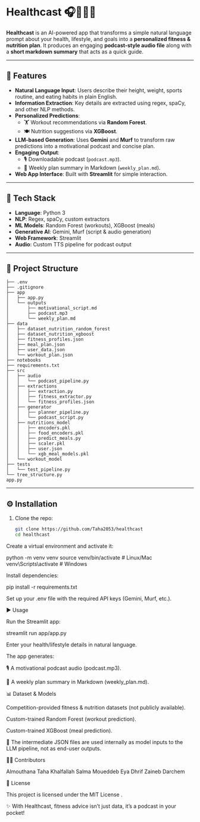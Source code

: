 # Healthcast 🎧🏋️‍♀️🍎  

**Healthcast** is an AI-powered app that transforms a simple natural language prompt about your health, lifestyle, and goals into a **personalized fitness & nutrition plan**. It produces an engaging **podcast-style audio file** along with a **short markdown summary** that acts as a quick guide.  

---

## 🚀 Features  

- **Natural Language Input**: Users describe their height, weight, sports routine, and eating habits in plain English.  
- **Information Extraction**: Key details are extracted using regex, spaCy, and other NLP methods.  
- **Personalized Predictions**:  
  - 🏋️ Workout recommendations via **Random Forest**.  
  - 🍽️ Nutrition suggestions via **XGBoost**.  
- **LLM-based Generation**: Uses **Gemini** and **Murf** to transform raw predictions into a motivational podcast and concise plan.  
- **Engaging Output**:  
  - 🎙️ Downloadable podcast (`podcast.mp3`).  
  - 📑 Weekly plan summary in Markdown (`weekly_plan.md`).  
- **Web App Interface**: Built with **Streamlit** for simple interaction.  

---

## 🧩 Tech Stack  

- **Language**: Python 3  
- **NLP**: Regex, spaCy, custom extractors  
- **ML Models**: Random Forest (workouts), XGBoost (meals)  
- **Generative AI**: Gemini, Murf (script & audio generation)  
- **Web Framework**: Streamlit  
- **Audio**: Custom TTS pipeline for podcast output  

---

## 📂 Project Structure 
```
├── .env
├── .gitignore
├── app
│   ├── app.py
│   └── outputs
│       ├── motivational_script.md
│       ├── podcast.mp3
│       └── weekly_plan.md
├── data
│   ├── dataset_nutrition_random_forest
│   ├── dataset_nutrition_xgboost
│   ├── fitness_profiles.json
│   ├── meal_plan.json
│   ├── user_data.json
│   └── workout_plan.json
├── notebooks
├── requirements.txt
├── src
│   ├── audio
│   │   └── podcast_pipeline.py
│   ├── extractions
│   │   ├── extraction.py
│   │   ├── fitness_extractor.py
│   │   └── fitness_profiles.json
│   ├── generator
│   │   ├── planner_pipeline.py
│   │   └── podcast_script.py
│   ├── nutritions_model
│   │   ├── encoders.pkl
│   │   ├── food_encoders.pkl
│   │   ├── predict_meals.py
│   │   ├── scaler.pkl
│   │   ├── user.json
│   │   └── xgb_meal_models.pkl
│   └── workout_model
├── tests
│   └── test_pipeline.py
└── tree_structure.py
app.py
```
---

## ⚙️ Installation  

1. Clone the repo:  
   ```bash
   git clone https://github.com/Taha2053/healthcast
   cd healthcast


Create a virtual environment and activate it:

python -m venv venv
source venv/bin/activate   # Linux/Mac
venv\Scripts\activate      # Windows


Install dependencies:

pip install -r requirements.txt


Set up your .env file with the required API keys (Gemini, Murf, etc.).

▶️ Usage

Run the Streamlit app:

streamlit run app/app.py


Enter your health/lifestyle details in natural language.

The app generates:

🎙️ A motivational podcast audio (podcast.mp3).

📑 A weekly plan summary in Markdown (weekly_plan.md).

📊 Dataset & Models

Competition-provided fitness & nutrition datasets (not publicly available).

Custom-trained Random Forest (workout prediction).

Custom-trained XGBoost (meal prediction).

📝 The intermediate JSON files are used internally as model inputs to the LLM pipeline, not as end-user outputs.


👨‍💻 Contributors

Almouthana Taha Khalfallah
Salma Moueddeb
Eya Dhrif
Zaineb Darchem

📜 License

This project is licensed under the MIT License
.

✨ With Healthcast, fitness advice isn’t just data, it’s a podcast in your pocket!
